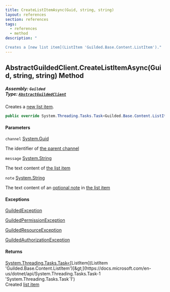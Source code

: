 ```yaml
---
title: CreateListItemAsync(Guid, string, string)
layout: references
section: references
tags:
  - references
  - method
description: "

Creates a [new list item](ListItem 'Guilded.Base.Content.ListItem')."
---
```


## AbstractGuildedClient.CreateListItemAsync(Guid, string, string) Method
##### **Assembly:** `Guilded`<br/>**Type:** [`AbstractGuildedClient`](AbstractGuildedClient 'Guilded.AbstractGuildedClient')

Creates a [new list item](ListItem 'Guilded.Base.Content.ListItem').

```csharp
public override System.Threading.Tasks.Task<Guilded.Base.Content.ListItem> CreateListItemAsync(Guid channel, string message, string? note=null);
```
#### Parameters

<a name='Guilded.AbstractGuildedClient.CreateListItemAsync(Guid,string,string).channel'></a>

`channel` [System.Guid](https://docs.microsoft.com/en-us/dotnet/api/System.Guid 'System.Guid')

The identifier of [the parent channel](ServerChannel 'Guilded.Base.Servers.ServerChannel')

<a name='Guilded.AbstractGuildedClient.CreateListItemAsync(Guid,string,string).message'></a>

`message` [System.String](https://docs.microsoft.com/en-us/dotnet/api/System.String 'System.String')

The text content of [the list item](ListItem 'Guilded.Base.Content.ListItem')

<a name='Guilded.AbstractGuildedClient.CreateListItemAsync(Guid,string,string).note'></a>

`note` [System.String](https://docs.microsoft.com/en-us/dotnet/api/System.String 'System.String')

The text content of an [optional note](ListItemNote 'Guilded.Base.Content.ListItemNote') in [the list item](ListItem 'Guilded.Base.Content.ListItem')

#### Exceptions

[GuildedException](GuildedException 'Guilded.Base.GuildedException')

[GuildedPermissionException](GuildedPermissionException 'Guilded.Base.GuildedPermissionException')

[GuildedResourceException](GuildedResourceException 'Guilded.Base.GuildedResourceException')

[GuildedAuthorizationException](GuildedAuthorizationException 'Guilded.Base.GuildedAuthorizationException')

#### Returns
[System.Threading.Tasks.Task&lt;](https://docs.microsoft.com/en-us/dotnet/api/System.Threading.Tasks.Task-1 'System.Threading.Tasks.Task`1')[ListItem](ListItem 'Guilded.Base.Content.ListItem')[&gt;](https://docs.microsoft.com/en-us/dotnet/api/System.Threading.Tasks.Task-1 'System.Threading.Tasks.Task`1')  
Created [list item](ListItem 'Guilded.Base.Content.ListItem')